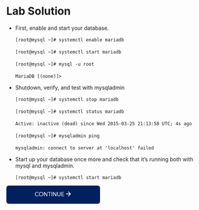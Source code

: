 # Lab Solution

- First, enable and start your database.

      [root@mysql ~]# systemctl enable mariadb  

      [root@mysql ~]# systemctl start mariadb
  
      [root@mysql ~]# mysql -u root
  
      MariaDB [(none)]>
  
- Shutdown, verify, and test with mysqladmin
  
      [root@mysql ~]# systemctl stop mariadb
  
      [root@mysql ~]# systemctl status mariadb

      Active: inactive (dead) since Wed 2015-03-25 21:13:58 UTC; 4s ago

      [root@mysql ~]# mysqladmin ping

      mysqladmin: connect to server at 'localhost' failed
  
- Start up your database once more and check that it’s running both with mysql and mysqladmin.

      [root@mysql ~]# systemctl start mariadb

[![continue](./images/continue.png)](./4_SQL_Basics.md)
